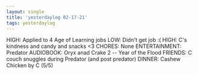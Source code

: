 ```yaml
---
layout: single
title: 'yesterdaylog 02-17-21'
tags: yesterdaylog
---
```


HIGH: Applied to 4 Age of Learning jobs
LOW: Didn't get job :(
HIGH: C's kindness and candy and snacks <3
CHORES: None
ENTERTAINMENT: Predator
AUDIOBOOK: Oryx anad Crake 2 -- Year of the Flood
FRIENDS: C couch snuggles during Predator (and post predator)
DINNER: Cashew Chicken by C (5/5)

